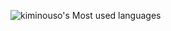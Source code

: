![kiminouso's Most used languages](https://github-readme-stats.vercel.app/api/top-langs?username=shigatsu-wa-kimi-no-uso&show_icons=true&count_private=true&theme=gotham)
